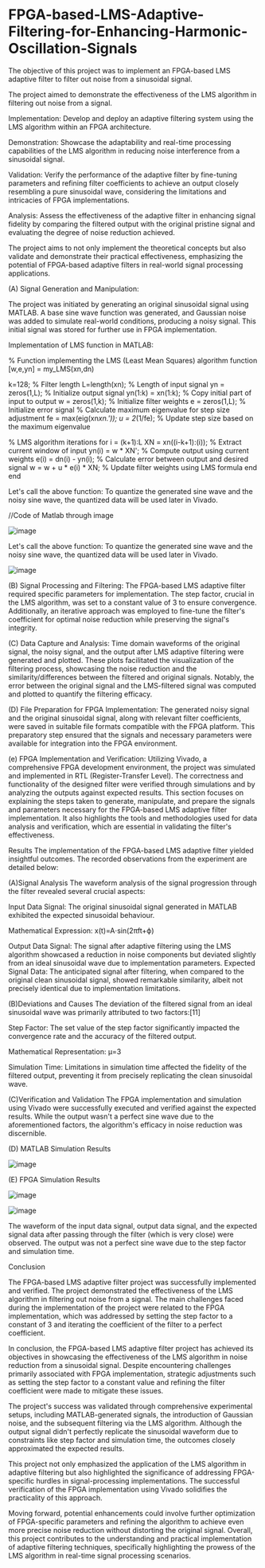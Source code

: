 # FPGA-based-LMS-Adaptive-Filtering-for-Enhancing-Harmonic-Oscillation-Signals
The objective of this project was to implement an FPGA-based LMS adaptive filter  to filter out noise from a sinusoidal signal.

The project aimed to demonstrate the  effectiveness of the LMS algorithm in filtering out noise from a signal. 

Implementation: Develop and deploy an adaptive filtering system using the LMS algorithm within an FPGA architecture. 

Demonstration: Showcase the adaptability and real-time processing capabilities of the LMS algorithm in reducing noise interference from a sinusoidal signal.

Validation: Verify the performance of the adaptive filter by fine-tuning parameters and refining filter coefficients to achieve an output closely resembling
a pure sinusoidal wave, considering the limitations and intricacies of FPGA implementations. 

Analysis: Assess the effectiveness of the adaptive filter in enhancing signal fidelity by comparing the filtered output with the original pristine signal and evaluating the 
degree of noise reduction achieved.

The project aims to not only implement the theoretical concepts but also validate and demonstrate their practical effectiveness, emphasizing the potential of FPGA-based
adaptive filters in real-world signal processing applications. 


(A) Signal Generation and Manipulation: 

The project was initiated by generating an original sinusoidal signal using MATLAB. 
A base sine wave function was generated, and Gaussian noise was added to 
simulate real-world conditions, producing a noisy signal. This initial signal was 
stored for further use in FPGA implementation. 

Implementation of LMS function in MATLAB:

% Function implementing the LMS (Least Mean Squares) 
algorithm function [w,e,yn] = my_LMS(xn,dn) 

k=128;    % Filter length 
L=length(xn); % Length of input signal
yn = zeros(1,L); % Initialize output signal
yn(1:k) = xn(1:k); % Copy initial part of input 
to output w = zeros(1,k); % Initialize filter weights
e = zeros(1,L); % Initialize error signal
% Calculate maximum eigenvalue for step 
size adjustment fe = max(eig(xn*xn.')); 
u = 2*(1/fe); % Update step size based on the maximum eigenvalue

% LMS algorithm 
iterations for i = (k+1):L 
XN = xn((i-k+1):(i)); % Extract current 
window of input yn(i) = w * XN'; % Compute 
output using current weights
e(i) = dn(i) - yn(i); % Calculate error between output 
and desired signal w = w + u * e(i) * XN; % Update 
filter weights using LMS formula
end
end

  Let's call the above function: To quantize the generated sine wave and the noisy sine wave, the quantized data will be used later in Vivado.


  //Code of Matlab through image

  ![image](https://github.com/Rahul1142/FPGA-based-LMS-Adaptive-Filtering-for-Enhancing-Harmonic-Oscillation-Signals/assets/100791352/56bcabc4-2009-4d94-b7c5-3d613c321e08)
  
Let's call the above function: To quantize the generated sine wave and the noisy sine wave, the quantized data will be used later in Vivado.

![image](https://github.com/Rahul1142/FPGA-based-LMS-Adaptive-Filtering-for-Enhancing-Harmonic-Oscillation-Signals/assets/100791352/d06e2c23-d4ec-423b-ae54-82c2ab217115)





(B) Signal Processing and Filtering: 
The FPGA-based LMS adaptive filter required specific parameters for implementation. The step factor, crucial in the LMS algorithm, was set to a 
constant value of 3 to ensure convergence. Additionally, an iterative approach was employed to fine-tune the filter's coefficient for optimal noise reduction while 
preserving the signal's integrity. 

(C) Data Capture and Analysis: 
Time domain waveforms of the original signal, the noisy signal, and the output after LMS adaptive filtering were generated and plotted. These plots facilitated the 
visualization of the filtering process, showcasing the noise reduction and the similarity/differences between the filtered and original signals. Notably, the error 
between the original signal and the LMS-filtered signal was computed and plotted to quantify the filtering efficacy. 

(D) File Preparation for FPGA Implementation: 
The generated noisy signal and the original sinusoidal signal, along with relevant filter coefficients, were saved in suitable file formats compatible with the FPGA 
platform. This preparatory step ensured that the signals and necessary parameters were available for integration into the FPGA environment. 

(e) FPGA Implementation and Verification: 
Utilizing Vivado, a comprehensive FPGA development environment, the project was simulated and implemented in RTL (Register-Transfer Level). The correctness 
and functionality of the designed filter were verified through simulations and by analyzing the outputs against expected results. 
This section focuses on explaining the steps taken to generate, manipulate, and prepare the signals and parameters necessary for the FPGA-based LMS adaptive 
filter implementation.
It also highlights the tools and methodologies used for data analysis and verification, which are essential in validating the filter's effectiveness.

  Results 
The implementation of the FPGA-based LMS adaptive filter yielded insightful outcomes. The recorded observations from the experiment are detailed below:

(A)Signal Analysis 
The waveform analysis of the signal progression through the filter revealed several crucial aspects: 

Input Data Signal: The original sinusoidal signal generated in MATLAB exhibited the expected sinusoidal behaviour. 

Mathematical Expression: x(t)=A⋅sin(2πft+ϕ) 

Output Data Signal: The signal after adaptive filtering using the LMS algorithm showcased a reduction in noise components but deviated slightly 
from an ideal sinusoidal wave due to implementation parameters. Expected Signal Data: The anticipated signal after filtering, when compared to 
the original clean sinusoidal signal, showed remarkable similarity, albeit not precisely identical due to implementation limitations.

(B)Deviations and Causes 
The deviation of the filtered signal from an ideal sinusoidal wave was primarily attributed to two factors:[11] 

Step Factor: The set value of the step factor significantly impacted the convergence rate and the accuracy of the filtered output. 

Mathematical Representation: μ=3 

Simulation Time: Limitations in simulation time affected the fidelity of the filtered output, preventing it from precisely replicating the clean sinusoidal 
wave.

(C)Verification and Validation 
The FPGA implementation and simulation using Vivado were successfully executed and verified against the expected results. While the output wasn't a 
perfect sine wave due to the aforementioned factors, the algorithm's efficacy in noise reduction was discernible. 

(D) MATLAB Simulation Results 

![image](https://github.com/Rahul1142/FPGA-based-LMS-Adaptive-Filtering-for-Enhancing-Harmonic-Oscillation-Signals/assets/100791352/ea59e61e-6484-4bf1-a7a7-670aef1fd829)

(E) FPGA Simulation Results 

![image](https://github.com/Rahul1142/FPGA-based-LMS-Adaptive-Filtering-for-Enhancing-Harmonic-Oscillation-Signals/assets/100791352/16ed6c22-dde2-4a8d-9365-518d0bfc4733)

![image](https://github.com/Rahul1142/FPGA-based-LMS-Adaptive-Filtering-for-Enhancing-Harmonic-Oscillation-Signals/assets/100791352/91bbe900-40a5-4ef2-9fa5-225c57c9ee65)

The waveform of the input data signal, output data signal, and the expected signal data after passing through the filter (which is very close) were observed.
The output was not a perfect sine wave due to the step factor and simulation time. 

Conclusion 

The FPGA-based LMS adaptive filter project was successfully implemented and verified. The project demonstrated the effectiveness of the LMS algorithm in 
filtering out noise from a signal. The main challenges faced during the implementation of the project were related to the FPGA implementation,
which was addressed by setting the step factor to a constant of 3 and iterating the coefficient of the filter to a perfect coefficient. 

In conclusion, the FPGA-based LMS adaptive filter project has achieved its objectives in showcasing the effectiveness of the LMS algorithm in noise reduction 
from a sinusoidal signal. Despite encountering challenges primarily associated with FPGA implementation, strategic adjustments such as setting the step factor to 
a constant value and refining the filter coefficient were made to mitigate these issues. 

The project's success was validated through comprehensive experimental setups, including MATLAB-generated signals, the introduction of Gaussian noise, and the 
subsequent filtering via the LMS algorithm. Although the output signal didn't perfectly replicate the sinusoidal waveform due to constraints like step factor and 
simulation time, the outcomes closely approximated the expected results. 

This project not only emphasized the application of the LMS algorithm in adaptive filtering but also highlighted the significance of addressing FPGA-specific hurdles 
in signal-processing implementations. The successful verification of the FPGA implementation using Vivado solidifies the practicality of this approach. 

Moving forward, potential enhancements could involve further optimization of FPGA-specific parameters and refining the algorithm to achieve even more precise 
noise reduction without distorting the original signal. Overall, this project contributes to the understanding and practical implementation of adaptive filtering 
techniques, specifically highlighting the prowess of the LMS algorithm in real-time signal processing scenarios. 






























